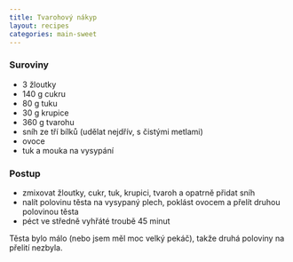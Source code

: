 ```yaml
---
title: Tvarohový nákyp
layout: recipes
categories: main-sweet
---
```


### Suroviny
- 3 žloutky
- 140 g cukru
- 80 g tuku
- 30 g krupice
- 360 g tvarohu
- sníh ze tří bílků (udělat nejdřív, s čistými metlami)
- ovoce
- tuk a mouka na vysypání


### Postup
- zmixovat žloutky, cukr, tuk, krupici, tvaroh a opatrně přidat sníh
- nalít polovinu těsta na vysypaný plech, poklást ovocem a přelít druhou polovinou těsta
- péct ve středně vyhřáté troubě 45 minut

Těsta bylo málo (nebo jsem měl moc velký pekáč), takže druhá poloviny na přelití nezbyla.

